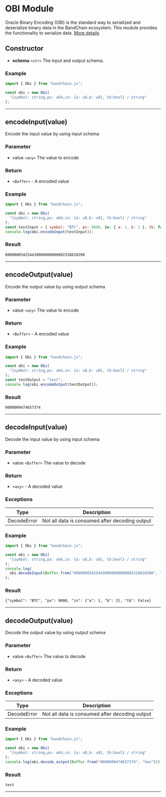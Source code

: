 <!--
order: 7
-->

# OBI Module

Oracle Binary Encoding (OBI) is the standard way to serialized and deserialize binary data in the BandChain ecosystem. This module provides the functionality to serialize data. [More details](/technical-specifications/obi.html)

## Constructor

- **schema** `<str>` The input and output schema.

### Example

```js
import { Obi } from "bandchain.js";

const obi = new Obi(
  "{symbol: string,px: u64,in: {a: u8,b: u8}, tb:bool} / string"
);
```

---

## encodeInput(value)

Encode the input value by using input schema

### Parameter

- value `<any>` The value to encode

### Return

- `<Buffer>` - A encoded value

### Example

```js
import { Obi } from "bandchain.js";

const obi = new Obi(
  "{symbol: string,px: u64,in: {a: u8,b: u8}, tb:bool} / string"
);
const testInput = { symbol: "BTC", px: 9000, in: { a: 1, b: 2 }, tb: false };
console.log(obi.encodeInput(testInput));
```

### Result

```
000000034254430000000000002328010200
```

---

## encodeOutput(value)

Encode the output value by using output schema

### Parameter

- value `<any>` The value to encode

### Return

- `<Buffer>` - A encoded value

### Example

```js
import { Obi } from "bandchain.js";

const obi = new Obi(
  "{symbol: string,px: u64,in: {a: u8,b: u8}, tb:bool} / string"
);
const testOutput = "test";
console.log(obi.encodeOutput(testOutput));
```

### Result

```
0000000474657374
```

---

## decodeInput(value)

Decode the input value by using input schema

### Parameter

- value `<Buffer>` The value to decode

### Return

- `<any>` - A decoded value

### Exceptions

| Type        | Description                                    |
| ----------- | ---------------------------------------------- |
| DecodeError | Not all data is consumed after decoding output |

### Example

```js
import { Obi } from "bandchain.js";

const obi = new Obi(
  "{symbol: string,px: u64,in: {a: u8,b: u8}, tb:bool} / string"
);
console.log(
  obi.decodeInput(Buffer.from("000000034254430000000000002328010200", "hex"))
);
```

### Result

```
{"symbol": "BTC", "px": 9000, "in": {"a": 1, "b": 2}, "tb": False}
```

---

## decodeOutput(value)

Decode the output value by using output schema

### Parameter

- value `<Buffer>` The value to decode

### Return

- `<any>` - A decoded value

### Exceptions

| Type        | Description                                    |
| ----------- | ---------------------------------------------- |
| DecodeError | Not all data is consumed after decoding output |

### Example

```js
import { Obi } from "bandchain.js";

const obi = new Obi(
  "{symbol: string,px: u64,in: {a: u8,b: u8}, tb:bool} / string"
);
console.log(obi.decode_output(Buffer.from("0000000474657374", "hex")));
```

### Result

```
test
```

---
